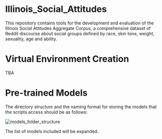 # Illinois_Social_Attitudes
This repository contains tools for the development and evaluation of the Illinois Social Attitudes Aggregate Corpus, a comprehensive dataset of Reddit discourse about social groups defined by race, skin tone, weight, sexuality, age and ability.
# Virtual Environment Creation
TBA
# Pre-trained Models
The directory structure and the naming format for storing the models that the scripts access should be as follows:

![models_folder_structure](https://github.com/user-attachments/assets/294de346-145e-4548-bc02-86569b8d8093)

The list of models included will be expanded. 
